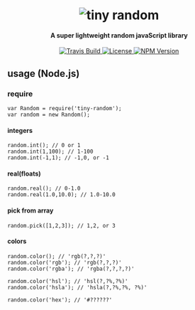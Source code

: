 
<h1 align="center">
  <img src='https://raw.githubusercontent.com/phillyDesignr/random/master/docs/images/tiny-random-logo.png' alt="tiny random" />
  <h4 align="center">A super lightweight random javaScript library</h4>
</h1>

<p align="center">
  <a href="https://travis-ci.org/phillyDesignr/random">
    <img src="https://img.shields.io/travis/phillyDesignr/random.svg?style=flat-square"
         alt="Travis Build">
  </a>
  <a href="https://github.com/Raathigesh/Atmo/blob/master/LICENSE">
    <img src="https://img.shields.io/npm/l/express.svg?maxAge=2592000&style=flat-square"
         alt="License">
  </a>
  <a href="https://www.npmjs.com/package/tiny-random">
    <img src="https://img.shields.io/npm/v/tiny-random.svg?style=flat-square"
         alt="NPM Version">
  </a>
</p>

## usage (Node.js)
### require
```
var Random = require('tiny-random');
var random = new Random();
```

#### integers
```
random.int(); // 0 or 1
random.int(1,100); // 1-100
random.int(-1,1); // -1,0, or -1
```

#### real(floats)
```
random.real(); // 0-1.0
random.real(1.0,10.0); // 1.0-10.0
```

#### pick from array
```
random.pick([1,2,3]); // 1,2, or 3
```

#### colors
```
random.color(); // 'rgb(?,?,?)'
random.color('rgb'); // 'rgb(?,?,?)'
random.color('rgba'); // 'rgba(?,?,?,?)'

random.color('hsl'); // 'hsl(?,?%,?%)'
random.color('hsla'); // 'hsla(?,?%,?%, ?%)'

random.color('hex'); // '#??????'
```

